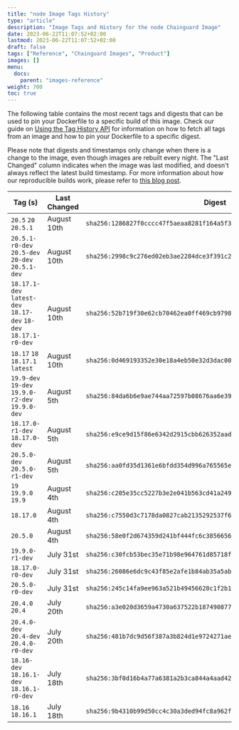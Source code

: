 ```yaml
---
title: "node Image Tags History"
type: "article"
description: "Image Tags and History for the node Chainguard Image"
date: 2023-06-22T11:07:52+02:00
lastmod: 2023-06-22T11:07:52+02:00
draft: false
tags: ["Reference", "Chainguard Images", "Product"]
images: []
menu:
  docs:
    parent: "images-reference"
weight: 700
toc: true
---
```


The following table contains the most recent tags and digests that can be used to pin your Dockerfile to a specific build of this image. Check our guide on [Using the Tag History API](/chainguard/chainguard-images/using-the-tag-history-api/) for information on how to fetch all tags from an image and how to pin your Dockerfile to a specific digest.

Please note that digests and timestamps only change when there is a change to the image, even though images are rebuilt every night. The "Last Changed" column indicates when the image was last modified, and doesn't always reflect the latest build timestamp. For more information about how our reproducible builds work, please refer to [this blog post](https://www.chainguard.dev/unchained/reproducing-chainguards-reproducible-image-builds).

| Tag (s)                                                           | Last Changed | Digest                                                                    |
|-------------------------------------------------------------------|--------------|---------------------------------------------------------------------------|
|  `20.5` `20` `20.5.1`                                             | August 10th  | `sha256:1286827f0cccc47f5aeaa8281f164a5f3503b0c23a7dedd9ece9f68cfd4598fe` |
|  `20.5.1-r0-dev` `20.5-dev` `20-dev` `20.5.1-dev`                 | August 10th  | `sha256:2998c9c276ed02eb3ae2284dce3f391c2d3727329056f6abe6fa05692673b7ba` |
|  `18.17.1-dev` `latest-dev` `18.17-dev` `18-dev` `18.17.1-r0-dev` | August 10th  | `sha256:52b719f30e62cb70462ea0ff469cb9798600326ec93cb74f9704344165502fac` |
|  `18.17` `18` `18.17.1` `latest`                                  | August 10th  | `sha256:0d469193352e30e18a4eb50e32d3dac008d153cb0e3f63d18f2ff622d971e2e9` |
|  `19.9-dev` `19-dev` `19.9.0-r2-dev` `19.9.0-dev`                 | August 5th   | `sha256:84da6b6e9ae744aa72597b08676aa6e39f21b6ca4f5a1eb4dba2d76e90ea4442` |
|  `18.17.0-r1-dev` `18.17.0-dev`                                   | August 5th   | `sha256:e9ce9d15f86e6342d2915cbb626352aad2b7fb29180e9144c895bf3d79b52986` |
|  `20.5.0-dev` `20.5.0-r1-dev`                                     | August 5th   | `sha256:aa0fd35d1361e6bfdd354d996a765565ed6b648d89372960ea7d4c46dcdb474d` |
|  `19` `19.9.0` `19.9`                                             | August 4th   | `sha256:c205e35cc5227b3e2e041b563cd41a2490e70d2469985d5706c8907b51230b24` |
|  `18.17.0`                                                        | August 4th   | `sha256:c7550d3c7178da0827cab2135292537f640b638fe8ccab19cfbd08d289dc7d0f` |
|  `20.5.0`                                                         | August 4th   | `sha256:58e0f2d674359d241bf444fc6c385665669ca4bcf326f4dccaac2dec11cad012` |
|  `19.9.0-r1-dev`                                                  | July 31st    | `sha256:c30fcb53bec35e71b98e964761d85718f55e84c540875229c95f1b84fbc57eeb` |
|  `18.17.0-r0-dev`                                                 | July 31st    | `sha256:26086e6dc9c43f85e2afe1b84ab35a5ab60cef56e3dfc70cff1ed5fd31b19ec1` |
|  `20.5.0-r0-dev`                                                  | July 31st    | `sha256:245c14fa9ee963a521b49456628c1f2b1e9eebe73d5c68c8ecd2421202c5f48e` |
|  `20.4.0` `20.4`                                                  | July 20th    | `sha256:a3e020d3659a4730a637522b187490877c269a57108df5814ceb7f83ee3512d5` |
|  `20.4.0-dev` `20.4-dev` `20.4.0-r0-dev`                          | July 20th    | `sha256:481b7dc9d56f387a3b824d1e9724271ae10fa6369ae91e445bbd4ae7a87d3cb0` |
|  `18.16-dev` `18.16.1-dev` `18.16.1-r0-dev`                       | July 18th    | `sha256:3bf0d16b4a77a6381a2b3ca844a4aad421e9dd41bbb432d9d7e4a4296c44b30e` |
|  `18.16` `18.16.1`                                                | July 18th    | `sha256:9b4310b99d50cc4c30a3ded94fc8a962f987ed1a1c9ba4f058c95cc7e766908e` |
